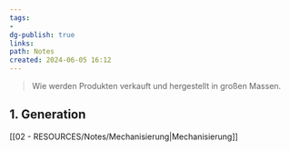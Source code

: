 ```yaml
---
tags: 
-
dg-publish: true
links: 
path: Notes
created: 2024-06-05 16:12
---
```

> Wie werden Produkten verkauft und hergestellt in großen Massen.

## 1. Generation
[[02 - RESOURCES/Notes/Mechanisierung\|Mechanisierung]]
